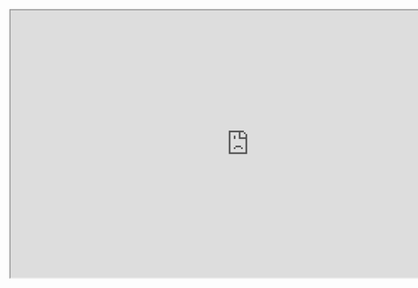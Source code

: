 <div class="embed-responsive embed-responsive-16by9"><iframe width="853" height="480" src="https://youtu.be/4lWWM2wlXz8?list=PLz6X7eB9XUp3fUcvexy8n9mAok2LWKtpl"></iframe></div>

